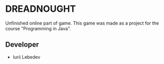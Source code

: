 # DREADNOUGHT

Unfinished online part of game.
This game was made as a project for the course "Programming in Java".

## Developer
* Iurii Lebedev
